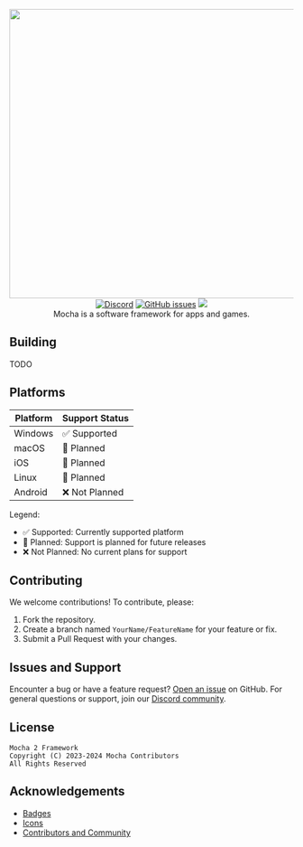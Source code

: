 <p align="center">
    <img src="https://github.com/user-attachments/assets/ae7cc7b0-953c-419b-add9-33b1cdcc859b" width="512" />
    <br>
    <a href="https://discord.gg/g46tgkqZPC"><img alt="Discord" src="https://img.shields.io/discord/1051715074043150336"></a>
    <a href="https://github.com/mocha-engine/mocha2/issues"><img alt="GitHub issues" src="https://img.shields.io/github/issues/mocha-engine/mocha2"></a>
    <img src="https://github.com/mocha-engine/mocha2/actions/workflows/ci.yml/badge.svg" />
    <br>
    Mocha is a software framework for apps and games.
</p>

## Building

TODO

## Platforms

| Platform | Support Status |
|----------|----------------|
| Windows  | ✅ Supported    |
| macOS    | 🚧 Planned      |
| iOS      | 🚧 Planned      |
| Linux    | 🚧 Planned      |
| Android  | ❌ Not Planned  |

Legend:
- ✅ Supported: Currently supported platform
- 🚧 Planned: Support is planned for future releases
- ❌ Not Planned: No current plans for support

## Contributing

We welcome contributions! To contribute, please:

1. Fork the repository.
2. Create a branch named `YourName/FeatureName` for your feature or fix.
3. Submit a Pull Request with your changes.

## Issues and Support

Encounter a bug or have a feature request? [Open an issue](https://github.com/mocha-engine/mocha2/issues/new) on GitHub. For general questions or support, join our [Discord community](https://discord.gg/mocha2).

## License

```
Mocha 2 Framework
Copyright (C) 2023-2024 Mocha Contributors
All Rights Reserved
```

## Acknowledgements
* [Badges](https://shields.io)
* [Icons](https://www.flaticon.com/)
* [Contributors and Community](https://github.com/mocha-engine/mocha2/graphs/contributors)
